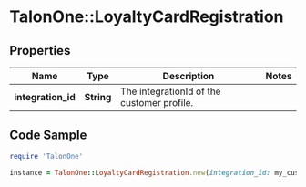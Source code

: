 # TalonOne::LoyaltyCardRegistration

## Properties

Name | Type | Description | Notes
------------ | ------------- | ------------- | -------------
**integration_id** | **String** | The integrationId of the customer profile. | 

## Code Sample

```ruby
require 'TalonOne'

instance = TalonOne::LoyaltyCardRegistration.new(integration_id: my_customer_profile)
```


